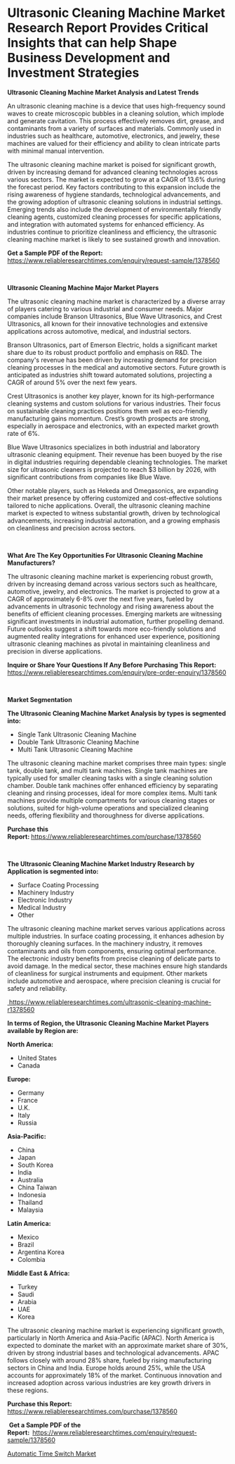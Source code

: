 <p><h1>Ultrasonic Cleaning Machine Market Research Report Provides Critical Insights that can help Shape Business Development and Investment Strategies</h1></p><p><strong>Ultrasonic Cleaning Machine Market Analysis and Latest Trends</strong></p>
<p><p>An ultrasonic cleaning machine is a device that uses high-frequency sound waves to create microscopic bubbles in a cleaning solution, which implode and generate cavitation. This process effectively removes dirt, grease, and contaminants from a variety of surfaces and materials. Commonly used in industries such as healthcare, automotive, electronics, and jewelry, these machines are valued for their efficiency and ability to clean intricate parts with minimal manual intervention.</p><p>The ultrasonic cleaning machine market is poised for significant growth, driven by increasing demand for advanced cleaning technologies across various sectors. The market is expected to grow at a CAGR of 13.6% during the forecast period. Key factors contributing to this expansion include the rising awareness of hygiene standards, technological advancements, and the growing adoption of ultrasonic cleaning solutions in industrial settings. Emerging trends also include the development of environmentally friendly cleaning agents, customized cleaning processes for specific applications, and integration with automated systems for enhanced efficiency. As industries continue to prioritize cleanliness and efficiency, the ultrasonic cleaning machine market is likely to see sustained growth and innovation.</p></p>
<p><strong>Get a Sample PDF of the Report:&nbsp;</strong> <a href="https://www.reliableresearchtimes.com/enquiry/request-sample/1378560?utm_campaign=2466&utm_medium=2&utm_source=Github&utm_content=ia&utm_term=16022025&utm_id=ultrasonic-cleaning-machine">https://www.reliableresearchtimes.com/enquiry/request-sample/1378560</a></p>
<p>&nbsp;</p>
<p><strong>Ultrasonic Cleaning Machine Major Market Players</strong></p>
<p><p>The ultrasonic cleaning machine market is characterized by a diverse array of players catering to various industrial and consumer needs. Major companies include Branson Ultrasonics, Blue Wave Ultrasonics, and Crest Ultrasonics, all known for their innovative technologies and extensive applications across automotive, medical, and industrial sectors.</p><p>Branson Ultrasonics, part of Emerson Electric, holds a significant market share due to its robust product portfolio and emphasis on R&D. The company's revenue has been driven by increasing demand for precision cleaning processes in the medical and automotive sectors. Future growth is anticipated as industries shift toward automated solutions, projecting a CAGR of around 5% over the next few years.</p><p>Crest Ultrasonics is another key player, known for its high-performance cleaning systems and custom solutions for various industries. Their focus on sustainable cleaning practices positions them well as eco-friendly manufacturing gains momentum. Crest’s growth prospects are strong, especially in aerospace and electronics, with an expected market growth rate of 6%.</p><p>Blue Wave Ultrasonics specializes in both industrial and laboratory ultrasonic cleaning equipment. Their revenue has been buoyed by the rise in digital industries requiring dependable cleaning technologies. The market size for ultrasonic cleaners is projected to reach $3 billion by 2026, with significant contributions from companies like Blue Wave.</p><p>Other notable players, such as Hekeda and Omegasonics, are expanding their market presence by offering customized and cost-effective solutions tailored to niche applications. Overall, the ultrasonic cleaning machine market is expected to witness substantial growth, driven by technological advancements, increasing industrial automation, and a growing emphasis on cleanliness and precision across sectors.</p></p>
<p>&nbsp;</p>
<p><strong>What Are The Key Opportunities For Ultrasonic Cleaning Machine Manufacturers?</strong></p>
<p><p>The ultrasonic cleaning machine market is experiencing robust growth, driven by increasing demand across various sectors such as healthcare, automotive, jewelry, and electronics. The market is projected to grow at a CAGR of approximately 6-8% over the next five years, fueled by advancements in ultrasonic technology and rising awareness about the benefits of efficient cleaning processes. Emerging markets are witnessing significant investments in industrial automation, further propelling demand. Future outlooks suggest a shift towards more eco-friendly solutions and augmented reality integrations for enhanced user experience, positioning ultrasonic cleaning machines as pivotal in maintaining cleanliness and precision in diverse applications.</p></p>
<p><strong>Inquire or Share Your Questions If Any Before Purchasing This Report:</strong> <a href="https://www.reliableresearchtimes.com/enquiry/pre-order-enquiry/1378560?utm_campaign=2466&utm_medium=2&utm_source=Github&utm_content=ia&utm_term=16022025&utm_id=ultrasonic-cleaning-machine">https://www.reliableresearchtimes.com/enquiry/pre-order-enquiry/1378560</a></p>
<p>&nbsp;</p>
<p><strong>Market Segmentation</strong></p>
<p><strong>The Ultrasonic Cleaning Machine Market Analysis by types is segmented into:</strong></p>
<p><ul><li>Single Tank Ultrasonic Cleaning Machine</li><li>Double Tank Ultrasonic Cleaning Machine</li><li>Multi Tank Ultrasonic Cleaning Machine</li></ul></p>
<p><p>The ultrasonic cleaning machine market comprises three main types: single tank, double tank, and multi tank machines. Single tank machines are typically used for smaller cleaning tasks with a single cleaning solution chamber. Double tank machines offer enhanced efficiency by separating cleaning and rinsing processes, ideal for more complex items. Multi tank machines provide multiple compartments for various cleaning stages or solutions, suited for high-volume operations and specialized cleaning needs, offering flexibility and thoroughness for diverse applications.</p></p>
<p><strong>Purchase this Report:&nbsp;</strong><a href="https://www.reliableresearchtimes.com/purchase/1378560?utm_campaign=2466&utm_medium=2&utm_source=Github&utm_content=ia&utm_term=16022025&utm_id=ultrasonic-cleaning-machine">https://www.reliableresearchtimes.com/purchase/1378560</a></p>
<p>&nbsp;</p>
<p><strong>The Ultrasonic Cleaning Machine Market Industry Research by Application is segmented into:</strong></p>
<p><ul><li>Surface Coating Processing</li><li>Machinery Industry</li><li>Electronic Industry</li><li>Medical Industry</li><li>Other</li></ul></p>
<p><p>The ultrasonic cleaning machine market serves various applications across multiple industries. In surface coating processing, it enhances adhesion by thoroughly cleaning surfaces. In the machinery industry, it removes contaminants and oils from components, ensuring optimal performance. The electronic industry benefits from precise cleaning of delicate parts to avoid damage. In the medical sector, these machines ensure high standards of cleanliness for surgical instruments and equipment. Other markets include automotive and aerospace, where precision cleaning is crucial for safety and reliability.</p></p>
<p><a href="https://www.reliableresearchtimes.com/ultrasonic-cleaning-machine-r1378560?utm_campaign=2466&utm_medium=2&utm_source=Github&utm_content=ia&utm_term=16022025&utm_id=ultrasonic-cleaning-machine">&nbsp;https://www.reliableresearchtimes.com/ultrasonic-cleaning-machine-r1378560</a></p>
<p><strong>In terms of Region, the Ultrasonic Cleaning Machine Market Players available by Region are:</strong></p>
<p>
    <p> <strong> North America: </strong>
        <ul>
            <li>United States</li>
            <li>Canada</li>
        </ul>
        </p> 
    <p> <strong> Europe: </strong>
        <ul>
            <li>Germany</li>
            <li>France</li>
            <li>U.K.</li>
            <li>Italy</li>
            <li>Russia</li>
        </ul>
        </p> 
    <p> <strong> Asia-Pacific: </strong>
        <ul>
            <li>China</li>
            <li>Japan</li>
            <li>South Korea</li>
            <li>India</li>
            <li>Australia</li>
            <li>China Taiwan</li>
            <li>Indonesia</li>
            <li>Thailand</li>
            <li>Malaysia</li>
        </ul>
        </p> 
    <p> <strong> Latin America: </strong>
        <ul>
            <li>Mexico</li>
            <li>Brazil</li>
            <li>Argentina Korea</li>
            <li>Colombia</li>
        </ul>
        </p> 
    <p> <strong> Middle East & Africa: </strong>
        <ul>
            <li>Turkey</li>
            <li>Saudi</li>
            <li>Arabia</li>
            <li>UAE</li>
            <li>Korea</li>
        </ul>
    </p>
    </p>
<p><p>The ultrasonic cleaning machine market is experiencing significant growth, particularly in North America and Asia-Pacific (APAC). North America is expected to dominate the market with an approximate market share of 30%, driven by strong industrial bases and technological advancements. APAC follows closely with around 28% share, fueled by rising manufacturing sectors in China and India. Europe holds around 25%, while the USA accounts for approximately 18% of the market. Continuous innovation and increased adoption across various industries are key growth drivers in these regions.</p></p>
<p><strong>Purchase this Report: </strong><a href="https://www.reliableresearchtimes.com/purchase/1378560?utm_campaign=2466&utm_medium=2&utm_source=Github&utm_content=ia&utm_term=16022025&utm_id=ultrasonic-cleaning-machine">https://www.reliableresearchtimes.com/purchase/1378560</a></p>
<p>&nbsp;<strong>Get a Sample PDF of the Report:&nbsp;&nbsp;</strong><a href="https://www.reliableresearchtimes.com/enquiry/request-sample/1378560?utm_campaign=2466&utm_medium=2&utm_source=Github&utm_content=ia&utm_term=16022025&utm_id=ultrasonic-cleaning-machine">https://www.reliableresearchtimes.com/enquiry/request-sample/1378560</a></p>
<p><strong></strong></p>
<p><p><a href="https://github.com/tashiafun920/Market-Research-Report-List-1/blob/main/automatic-time-switch-market.md?utm_campaign=2466&utm_medium=2&utm_source=Github&utm_content=ia&utm_term=16022025&utm_id=ultrasonic-cleaning-machine">Automatic Time Switch Market</a></p></p>